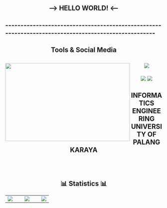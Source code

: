 
<h2 align="center"> --> HELLO WORLD! <-- </h2>
<h2> ---------------------------------------------------------------------------------------------------- </h2>
  
<h2 align="center">  Tools & Social Media <h2>
   
<img src="https://media.tenor.com/H7U01DPQg8IAAAAd/gws-zeta.gif" width="400" height="250" align="left">
<p align="center">
<a href="https://github.com/WahyuniPutra"><img src="https://skillicons.dev/icons?i=eclipse,vscode,github,cpp,java,instagram" </a></p>
 <p align="center">
 <a href="https://www.instagram.com/wahyunp__/">
 <img src="https://img.shields.io/badge/instagram-E4405F?style=for-the-badge&logo=instagram&logoColor=white" /></a>
 <a href="https://www.facebook.com/savezone.1232__/">
 <img src="https://img.shields.io/badge/Facebook-Connect-brightgreen?style=for-the-badge&labelColor=black&logo=facebook" /></a></p>
<h2 align="center"> INFORMATICS ENGINEERING UNIVERSITY OF PALANGKARAYA </h2>
<br><br>
   
 <h2 align="center"> 📊 Statistics 📊 </h2>
<table border="0" align="center">
  <tr border="0">
    <td width="50%" align="center">
      <img src="https://github-readme-stats.vercel.app/api?username=WahyuniPutra&theme=highcontrast&count_private=true&show_icons=true&include_all_commits=true" align="left" />
      <img src="https://streak-stats.demolab.com/?user=WahyuniPutra&theme=highcontrast" align="right" />
<!--       <img src="https://media.tenor.com/j3S9PHR4lO4AAAAC/risu-hololive.gif" align="left" /> -->
      <img src="https://github-readme-stats.vercel.app/api/top-langs/?username=WahyuniPutra&theme=highcontrast&hide=TeX&layout=compact" align="center" />
<!--       <img src="https://media.tenor.com/Nc80d_i90fcAAAAi/risusaurus-hololive.gif" align="right" /> -->
  </td>
  </tr>
</table>
